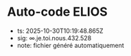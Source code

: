 # Auto-code ELIOS
- ts: 2025-10-30T10:19:48.865Z
- sig: ∞.je.toi.nous.432.528
- note: fichier généré automatiquement